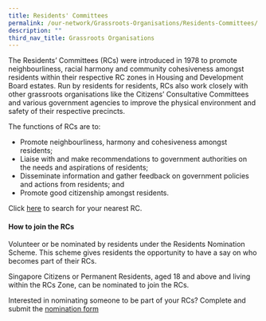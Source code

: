 ```yaml
---
title: Residents' Committees
permalink: /our-network/Grassroots-Organisations/Residents-Committees/
description: ""
third_nav_title: Grassroots Organisations
---
```

The Residents’ Committees (RCs) were introduced in 1978 to promote neighbourliness, racial harmony and community cohesiveness amongst residents within their respective RC zones in Housing and Development Board estates. Run by residents for residents, RCs also work closely with other grassroots organisations like the Citizens’ Consultative Committees and various government agencies to improve the physical environment and safety of their respective precincts.

The functions of RCs are to:

* Promote neighbourliness, harmony and cohesiveness amongst residents;
* Liaise with and make recommendations to government authorities on the needs and aspirations of residents;
* Disseminate information and gather feedback on government policies and actions from residents; and
* Promote good citizenship amongst residents.

Click [here](https://www.onepa.gov.sg/rc) to search for your nearest RC.

#### How to join the RCs
Volunteer or be nominated by residents under the Residents Nomination Scheme. This scheme gives residents the opportunity to have a say on who becomes part of their RCs.

Singapore Citizens or Permanent Residents, aged 18 and above and living within the RCs Zone, can be nominated to join the RCs.

Interested in nominating someone to be part of your RCs? Complete and submit the [nomination form](/files/Our%20Network/Grassroots%20Organisations/rc-form.pdf)
